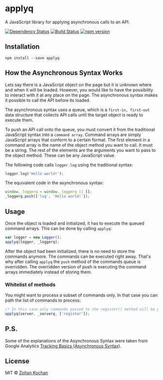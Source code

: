 # applyq

A JavaScript library for applying asynchronous calls to an API.

[![Dependency Status](https://david-dm.org/zkochan/applyq/status.svg?style=flat)](https://david-dm.org/zkochan/applyq)
[![Build Status](https://travis-ci.org/zkochan/applyq.svg?branch=master)](https://travis-ci.org/zkochan/applyq)
[![npm version](https://badge.fury.io/js/applyq.svg)](http://badge.fury.io/js/applyq)


## Installation

```
npm install --save applyq
```


## How the Asynchronous Syntax Works

Lets say there is a JavaScript object on the page but it is unknown where and when
it will be loaded. However, you would like to have the possibility to interact with
it at any place on the page. The asynchronous syntax makes it possible to call the
API before its loaded.

The asynchronous syntax uses a queue, which is a `first-in, first-out` data structure
that collects API calls until the target object is ready to execute them.

To push an API call onto the queue, you must convert it from the traditional
JavaScript syntax into a `command array`. Command arrays are simply JavaScript
arrays that conform to a certain format. The first element in a command array is
the name of the object method you want to call. It must be a string. The rest of
the elements are the arguments you want to pass to the object method. These can
be any JavaScript value.

The following code calls `logger.log` using the traditional syntax:

```js
logger.log('Hello world!');
```

The equivalent code in the asynchronous syntax:

```js
window._loggerq = window._loggerq || [];
_loggerq.push(['log', 'Hello world!']);
```


## Usage

Once the object is loaded and initialized, it has to execute the queued command
arrays. This can be done by calling `applyq`:

```js
var logger = new Logger();
applyq(logger, _loggerq);
```

After the object had been initialized, there is no need to store the commands
anymore. The commands can be executed right away. That's why after calling `applyq`
the `push` method of the commands queue is overridden. The overridden version of
push is executing the command arrays immediately instead of storing them.

### Whitelist of methods

You might want to process a subset of commands only. In that case you can path
the list of commands to process:

```js
/* In this case only commands passed to the register() method will be processed */
applyq(server, _serverq, ['register']);
```


## P.S.

Some of the explanations of the Asynchronous Syntax were taken from Google
Analytics [Tracking Basics (Asynchronous Syntax)][tracking-basics].


## License

MIT © [Zoltan Kochan](https://www.kochan.io)


[tracking-basics]: https://developers.google.com/analytics/devguides/collection/gajs/?csw=1
